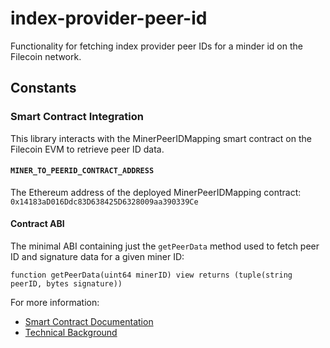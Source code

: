 # index-provider-peer-id

Functionality for fetching index provider peer IDs for a minder id on the Filecoin network.

## Constants

### Smart Contract Integration

This library interacts with the MinerPeerIDMapping smart contract on the Filecoin EVM to retrieve
peer ID data.

#### `MINER_TO_PEERID_CONTRACT_ADDRESS`

The Ethereum address of the deployed MinerPeerIDMapping contract:
`0x14183aD016Ddc83D638425D6328009aa390339Ce`

#### Contract ABI

The minimal ABI containing just the `getPeerData` method used to fetch peer ID and signature data
for a given miner ID:

```solidity
function getPeerData(uint64 minerID) view returns (tuple(string peerID, bytes signature))
```

For more information:

- [Smart Contract Documentation](https://github.com/filecoin-project/curio/blob/395bc47d0f585cbc869fd4671dc05b1b2f4b18c2/market/ipni/spark/sol/README.md)
- [Technical Background](https://docs.curiostorage.org/curio-market/ipni-interplanetary-network-indexer-provider#ipni-provider-identification)
